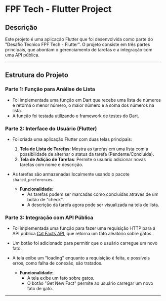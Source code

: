 # FPF Tech - Flutter Project

## Descrição

Este projeto é uma aplicação Flutter que foi desenvolvida como parte do "Desafio Técnico FPF Tech - Flutter". O projeto consiste em três partes principais, que abordam o gerenciamento de tarefas e a integração com uma API pública.

---

## Estrutura do Projeto

### Parte 1: Função para Análise de Lista

- Foi implementada uma função em Dart que recebe uma lista de números e retorna o menor número, o maior número e a soma dos números na lista.
- A função foi testada utilizando o framework de testes do Dart.
  
### Parte 2: Interface do Usuário (Flutter)

- Foi criada uma aplicação Flutter com duas telas principais:
  1. **Tela de Lista de Tarefas**: Mostra as tarefas em uma lista com a possibilidade de alternar o status da tarefa (Pendente/Concluída).
  2. **Tela de Adição de Tarefas**: Permite o usuário adicionar novas tarefas com nome e descrição.
- As tarefas são armazenadas localmente usando o pacote `shared_preferences`.

  - **Funcionalidade**: 
    - As tarefas podem ser marcadas como concluídas através de um botão de "check".
    - A descrição da tarefa agora pode ser visualizada na tela de lista.

### Parte 3: Integração com API Pública

- Foi implementada uma função para fazer uma requisição HTTP para a API pública [Cat Facts API](https://catfact.ninja/fact), que retorna um fato aleatório sobre gatos.
- Um botão foi adicionado para permitir que o usuário carregue um novo fato.
- A tela exibe um "loading" enquanto a requisição é feita, e possíveis erros, como falha de conexão, são tratados.

  - **Funcionalidade**:
    - A tela exibe um fato sobre gatos.
    - O botão "Get New Fact" permite ao usuário carregar um novo fato de gato.

---

